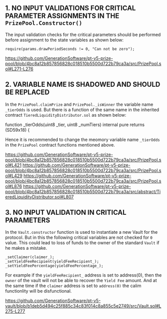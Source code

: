 ## 1. NO INPUT VALIDATIONS FOR CRITICAL PARAMETER ASSIGNMENTS IN THE `PrizePool.Constructor()`

The input validation checks for the critical parameters should be performed before assignment to the state variables as shown below:

    require(params.drawPeriodSeconds != 0, "Can not be zero");

https://github.com/GenerationSoftware/pt-v5-prize-pool/blob/4bc8a12b857856828c018510b5500d722b79ca3a/src/PrizePool.sol#L271-L276

## 2. VARIABLE NAME IS SHADOWED AND SHOULD BE REPLACED

In the `PrizePool.claimPrize` and `PrizePool._isWinner` the variable name `_tierOdds` is used. But there is a function of the same name in the inherited contract `TieredLiquidityDistributor.sol` as shown below:

  function _tierOdds(uint8 _tier, uint8 _numTiers) internal pure returns (SD59x18) {

Hence it is recommended to change the meomory variable name `_tierOdds` in the `PrizePool` contract functions mentioned above.

https://github.com/GenerationSoftware/pt-v5-prize-pool/blob/4bc8a12b857856828c018510b5500d722b79ca3a/src/PrizePool.sol#L421
https://github.com/GenerationSoftware/pt-v5-prize-pool/blob/4bc8a12b857856828c018510b5500d722b79ca3a/src/PrizePool.sol#L429
https://github.com/GenerationSoftware/pt-v5-prize-pool/blob/4bc8a12b857856828c018510b5500d722b79ca3a/src/PrizePool.sol#L876
https://github.com/GenerationSoftware/pt-v5-prize-pool/blob/4bc8a12b857856828c018510b5500d722b79ca3a/src/abstract/TieredLiquidityDistributor.sol#L807

## 3. NO INPUT VALIDATION IN CRITICAL PARAMETERS

In the `Vault.constructor` function is used to instantiate a new Vault for the protocol. But in this the following critical variables are not checked for `0` value. This could lead to loss of funds to the owner of the standard `Vault` if he makes a mistake.

    _setClaimer(claimer_);
    _setYieldFeeRecipient(yieldFeeRecipient_);
    _setYieldFeePercentage(yieldFeePercentage_);

For example if the `yieldFeeRecipient_` address is set to address(0), then the `owner` of the vault will not be able to recover the `Yield Fee` amount. And at the same time if the `claimer` address is set to `address(0)` the calim functionlity will be disfunctional.

https://github.com/GenerationSoftware/pt-v5-vault/blob/b1deb5d494c25f885c34c83f014c8a855c5e2749/src/Vault.sol#L275-L277